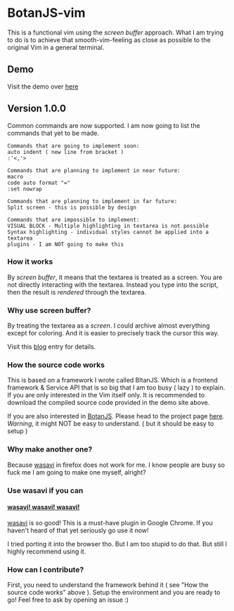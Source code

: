 # BotanJS-vim
This is a functional vim using the *screen buffer* approach. What I am trying to do is to achieve that smooth-vim-feeling as close as possible to the original Vim in a general terminal.

## Demo
Visit the demo over [here](https://tgckpg.github.io/VimArea)

## Version 1.0.0
Common commands are now supported. I am now going to list the commands that yet to be made.
```
Commands that are going to implement soon:
auto indent ( new line from bracket )
:'<,'>

Commands that are planning to implement in near future:
macro
code auto format "="
:set nowrap

Commands that are planning to implement in far future:
Split screen - this is possible by design

Commands that are impossible to implement:
VISUAL BLOCK - Multiple highlighting in textarea is not possible
Syntax highlighting - individual styles cannot be applied into a textarea
plugins - I am NOT going to make this
```

### How it works
By *screen buffer*, it means that the textarea is treated as a screen. You are not directly interacting with the textarea. Instead you type into the script, then the result is *rendered* through the textarea.

### Why use screen buffer?
By treating the textarea as a *screen*. I could archive almost everything except for coloring. And it is easier to precisely track the cursor this way.

Visit this [blog](https://blog.astropenguin.net/article/view/vimarea-day-1-hjkl/) entry for details.

### How the source code works
This is based on a framework I wrote called BltanJS. Which is a frontend framework & Service API that is so big that I am too busy ( lazy ) to explain. If you are only interested in the Vim itself only. It is recommended to download the compiled source code provided in the demo site above.

If you are also interested in [BotanJS](https://github.com/tgckpg/BotanJS). Please head to the project page [here](https://github.com/tgckpg/BotanJS). *Warning*, it might NOT be easy to understand. ( but it should be easy to setup )

### Why make another one?
Because [wasavi](https://github.com/akahuku/wasavi) in firefox does not work for me. I know people are busy so fuck me I am going to make one myself, alright?

### Use wasavi if you can
#### [wasavi! wasavi! wasavi!](https://github.com/akahuku/wasavi)
[wasavi](https://github.com/akahuku/wasavi) is so good! This is a must-have plugin in Google Chrome. If you haven't heard of that yet seriously go use it now!

I tried porting it into the browser tho. But I am too stupid to do that. But still I highly recommend using it.

### How can I contribute?
First, you need to understand the framework behind it ( see "How the source code works" above ). Setup the environment and you are ready to go! Feel free to ask by opening an issue :)
